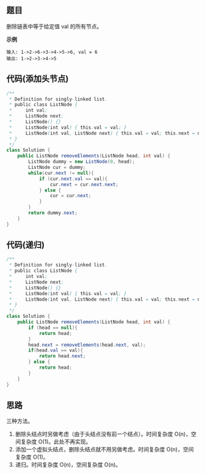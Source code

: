 ## 题目
删除链表中等于给定值 val 的所有节点。

**示例**
```
输入: 1->2->6->3->4->5->6, val = 6
输出: 1->2->3->4->5
```

## 代码(添加头节点)
```JAVA
/**
 * Definition for singly-linked list.
 * public class ListNode {
 *     int val;
 *     ListNode next;
 *     ListNode() {}
 *     ListNode(int val) { this.val = val; }
 *     ListNode(int val, ListNode next) { this.val = val; this.next = next; }
 * }
 */
class Solution {
    public ListNode removeElements(ListNode head, int val) {
        ListNode dummy = new ListNode(0, head);
        ListNode cur = dummy;
        while(cur.next != null){
            if (cur.next.val == val){
                cur.next = cur.next.next;
            } else {
                cur = cur.next;
            }
        }
        return dummy.next;
    }
}
```

## 代码(递归)
```Java
/**
 * Definition for singly-linked list.
 * public class ListNode {
 *     int val;
 *     ListNode next;
 *     ListNode() {}
 *     ListNode(int val) { this.val = val; }
 *     ListNode(int val, ListNode next) { this.val = val; this.next = next; }
 * }
 */
class Solution {
    public ListNode removeElements(ListNode head, int val) {
        if (head == null){
            return head;
        }
        head.next = removeElements(head.next, val);
        if(head.val == val){
            return head.next;
        } else {
            return head; 
        }
    }
}
```

## 思路
三种方法。
1. 删除头结点时另做考虑（由于头结点没有前一个结点）。时间复杂度 O(n)，空间复杂度 O(1)。此处不再实现。
2. 添加一个虚拟头结点，删除头结点就不用另做考虑。时间复杂度 O(n)，空间复杂度 O(1)。
3. 递归。时间复杂度 O(n)，空间复杂度 O(n)。
